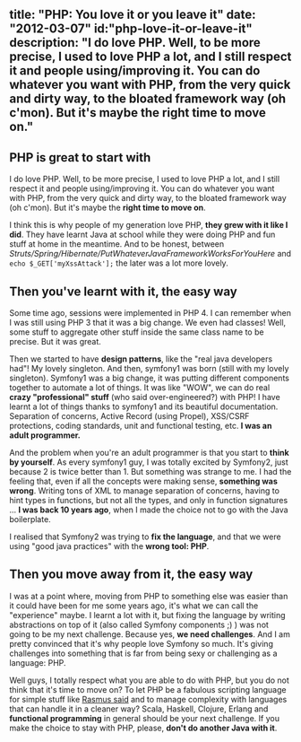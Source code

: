 title: "PHP: You love it or you leave it"
date: "2012-03-07"
id:"php-love-it-or-leave-it"
description: "I do love PHP. Well, to be more precise, I used to love PHP a lot, and I still respect it and people using/improving it. You can do whatever you want with PHP, from the very quick and dirty way, to the bloated framework way (oh c'mon). But it's maybe the right time to move on."
---
## PHP is great to start with

I do love PHP. Well, to be more precise, I used to love PHP a lot, and I still respect it and people using/improving it. You can do whatever you want with PHP, from the very quick and dirty way, to the bloated framework way (oh c'mon). But it's maybe the **right time to move on**.

I think this is why people of my generation love PHP, **they grew with it like I did**. They have learnt Java at school while they were doing PHP and fun stuff at home in the meantime. And to be honest, between *Struts/Spring/Hibernate/PutWhateverJavaFrameworkWorksForYouHere* and `echo $_GET['myXssAttack'];` the later was a lot more lovely.

## Then you've learnt with it, the easy way

Some time ago, sessions were implemented in PHP 4. I can remember when I was still using PHP 3 that it was a big change. We even had classes! Well, some stuff to aggregate other stuff inside the same class name to be precise. But it was great.

Then we started to have **design patterns**, like the "real java developers had"! My lovely singleton. And then, symfony1 was born (still with my lovely singleton). Symfony1 was a big change, it was putting different components together to automate a lot of things. It was like "WOW", we can do real **crazy "professional" stuff** (who said over-engineered?) with PHP! I have learnt a lot of things thanks to symfony1 and its beautiful documentation. Separation of concerns, Active Record (using Propel), XSS/CSRF protections, coding standards, unit and functional testing, etc. **I was an adult programmer.**

And the problem when you're an adult programmer is that you start to **think by yourself**. As every symfony1 guy, I was totally excited by Symfony2, just because 2 is twice better than 1. But something was strange to me. I had the feeling that, even if all the concepts were making sense, **something was wrong**. Writing tons of XML to manage separation of concerns, having to hint types in functions, but not all the types, and only in function signatures ... **I was back 10 years ago**, when I made the choice not to go with the Java boilerplate.

I realised that Symfony2 was trying to **fix the language**, and that we were using "good java practices" with the **wrong tool: PHP**.

## Then you move away from it, the easy way

I was at a point where, moving from PHP to something else was easier than it could have been for me some years ago, it's what we can call the "experience" maybe. I learnt a lot with it, but fixing the language by writing abstractions on top of it (also called Symfony components ;) ) was not going to be my next challenge. Because yes, **we need challenges**. And I am pretty convinced that it's why people love Symfony so much. It's giving challenges into something that is far from being sexy or challenging as a language: PHP.

Well guys, I totally respect what you are able to do with PHP, but you do not think that it's time to move on? To let PHP be a fabulous scripting language for simple stuff like [Rasmus said](http://toys.lerdorf.com/archives/38-The-no-framework-PHP-MVC-framework.html) and to manage complexity with languages that can handle it in a cleaner way? Scala, Haskell, Clojure, Erlang and **functional programming** in general should be your next challenge. If you make the choice to stay with PHP, please, **don't do another Java with it**.
